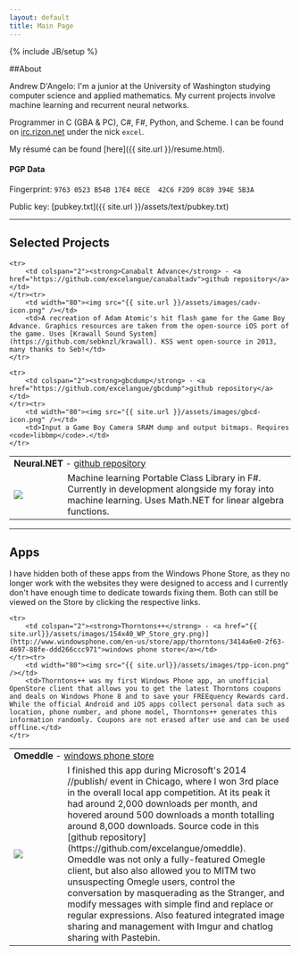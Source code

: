 ```yaml
---
layout: default
title: Main Page
---
```

{% include JB/setup %}

##About

Andrew D'Angelo: I'm a junior at the University of Washington studying computer science and applied mathematics. My current projects involve machine learning and recurrent neural networks.

Programmer in C (GBA & PC), C#, F#, Python, and Scheme. I can be found on [irc.rizon.net](http://rizon.net) under the nick `excel`.

My r&eacute;sum&eacute; can be found [here]({{ site.url }}/resume.html).

#### PGP Data

Fingerprint: `9763 0523 B54B 17E4 0ECE  42C6 F2D9 8C89 394E 5B3A`

Public key: [pubkey.txt]({{ site.url }}/assets/text/pubkey.txt)

---

## Selected Projects

<table>
	<tr>
		<td colspan="2"><strong>Neural.NET</strong> - <a href="https://github.com/excelangue/Neural.NET">github repository</a></td>
	</tr><tr>
		<td width="80"><img src="{{ site.url }}/assets/images/neuralnet-icon.png" /></td>
		<td>Machine learning Portable Class Library in F#. Currently in development alongside my foray into machine learning. Uses Math.NET for linear algebra functions.</td>
	</tr>

	<tr>
		<td colspan="2"><strong>Canabalt Advance</strong> - <a href="https://github.com/excelangue/canabaltadv">github repository</a></td>
	</tr><tr>
		<td width="80"><img src="{{ site.url }}/assets/images/cadv-icon.png" /></td>
		<td>A recreation of Adam Atomic's hit flash game for the Game Boy Advance. Graphics resources are taken from the open-source iOS port of the game. Uses [Krawall Sound System](https://github.com/sebknzl/krawall). KSS went open-source in 2013, many thanks to Seb!</td>
	</tr>

	<tr>
		<td colspan="2"><strong>gbcdump</strong> - <a href="https://github.com/excelangue/gbcdump">github repository</a></td>
	</tr><tr>
		<td width="80"><img src="{{ site.url }}/assets/images/gbcd-icon.png" /></td>
		<td>Input a Game Boy Camera SRAM dump and output bitmaps. Requires <code>libbmp</code>.</td>
	</tr>
</table>

---

## Apps

I have hidden both of these apps from the Windows Phone Store, as they no longer work with the websites they were designed to access and I currently don't have enough time to dedicate towards fixing them. Both can still be viewed on the Store by clicking the respective links.

<table>
	<tr>
		<td colspan="2"><strong>Omeddle</strong> - <a href="{{ site.url}}/assets/images/154x40_WP_Store_gry.png)](http://www.windowsphone.com/en-us/store/app/omeddle/e99fbcac-c908-43e0-87c0-2c69e394a466">windows phone store</a></td>
	</tr><tr>
		<td width="80"><img src="{{ site.url}}/assets/images/om-icon.png" /></td>
		<td>I finished this app during Microsoft's 2014 //publish/ event in Chicago, where I won 3rd place in the overall local app competition. At its peak it had around 2,000 downloads per month, and hovered around 500 downloads a month totalling around 8,000 downloads. Source code in this [github repository](https://github.com/excelangue/omeddle).<br />
		Omeddle was not only a fully-featured Omegle client, but also also allowed you to MITM two unsuspecting Omegle users, control the conversation by masquerading as the Stranger, and modify messages with simple find and replace or regular expressions. Also featured integrated image sharing and management with Imgur and chatlog sharing with Pastebin.</td>
	</tr>

	<tr>
		<td colspan="2"><strong>Thorntons++</strong> - <a href="{{ site.url}}/assets/images/154x40_WP_Store_gry.png)](http://www.windowsphone.com/en-us/store/app/thorntons/3414a6e0-2f63-4697-88fe-ddd266ccc971">windows phone store</a></td>
	</tr><tr>
		<td width="80"><img src="{{ site.url}}/assets/images/tpp-icon.png" /></td>
		<td>Thorntons++ was my first Windows Phone app, an unofficial OpenStore client that allows you to get the latest Thorntons coupons and deals on Windows Phone 8 and to save your FREEquency Rewards card. While the official Android and iOS apps collect personal data such as location, phone number, and phone model, Thorntons++ generates this information randomly. Coupons are not erased after use and can be used offline.</td>
	</tr>
</table>

